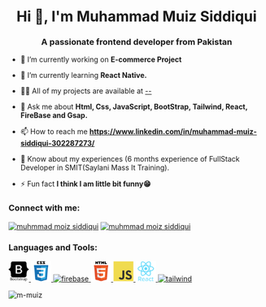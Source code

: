 <h1 align="center">Hi 👋, I'm Muhammad Muiz Siddiqui</h1>
<h3 align="center">A passionate frontend developer from Pakistan</h3>

- 🔭 I’m currently working on **E-commerce Project**

- 🌱 I’m currently learning **React Native.**

- 👨‍💻 All of my projects are available at [--](--)

- 💬 Ask me about **Html, Css, JavaScript, BootStrap, Tailwind, React, FireBase and Gsap.**

- 📫 How to reach me **https://www.linkedin.com/in/muhammad-muiz-siddiqui-302287273/**

- 📄 Know about my experiences (6 months experience of FullStack Developer in SMIT(Saylani Mass It Training).

- ⚡ Fun fact **I think I am little bit funny😁**

<h3 align="left">Connect with me:</h3>
<p align="left">
<a href="https://linkedin.com/in/muhmmad moiz siddiqui" target="blank"><img align="center" src="https://raw.githubusercontent.com/rahuldkjain/github-profile-readme-generator/master/src/images/icons/Social/linked-in-alt.svg" alt="muhmmad moiz siddiqui" height="30" width="40" /></a>
<a href="https://fb.com/muhmmad moiz siddiqui" target="blank"><img align="center" src="https://raw.githubusercontent.com/rahuldkjain/github-profile-readme-generator/master/src/images/icons/Social/facebook.svg" alt="muhmmad moiz siddiqui" height="30" width="40" /></a>
</p>

<h3 align="left">Languages and Tools:</h3>
<p align="left"> <a href="https://getbootstrap.com" target="_blank" rel="noreferrer"> <img src="https://raw.githubusercontent.com/devicons/devicon/master/icons/bootstrap/bootstrap-plain-wordmark.svg" alt="bootstrap" width="40" height="40"/> </a> <a href="https://www.w3schools.com/css/" target="_blank" rel="noreferrer"> <img src="https://raw.githubusercontent.com/devicons/devicon/master/icons/css3/css3-original-wordmark.svg" alt="css3" width="40" height="40"/> </a> <a href="https://firebase.google.com/" target="_blank" rel="noreferrer"> <img src="https://www.vectorlogo.zone/logos/firebase/firebase-icon.svg" alt="firebase" width="40" height="40"/> </a> <a href="https://www.w3.org/html/" target="_blank" rel="noreferrer"> <img src="https://raw.githubusercontent.com/devicons/devicon/master/icons/html5/html5-original-wordmark.svg" alt="html5" width="40" height="40"/> </a> <a href="https://developer.mozilla.org/en-US/docs/Web/JavaScript" target="_blank" rel="noreferrer"> <img src="https://raw.githubusercontent.com/devicons/devicon/master/icons/javascript/javascript-original.svg" alt="javascript" width="40" height="40"/> </a> <a href="https://reactjs.org/" target="_blank" rel="noreferrer"> <img src="https://raw.githubusercontent.com/devicons/devicon/master/icons/react/react-original-wordmark.svg" alt="react" width="40" height="40"/> </a> <a href="https://tailwindcss.com/" target="_blank" rel="noreferrer"> <img src="https://www.vectorlogo.zone/logos/tailwindcss/tailwindcss-icon.svg" alt="tailwind" width="40" height="40"/> </a> </p>

<p><img align="center" src="https://github-readme-stats.vercel.app/api/top-langs?username=m-moiz&show_icons=true&locale=en&layout=compact" alt="m-muiz" /></p>


